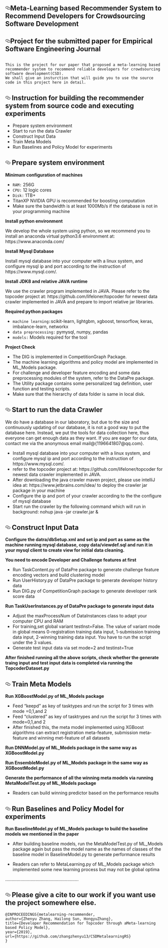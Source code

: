<!DOCTYPE html>
<html>
<body>
  <div id="readme" class="readme blob instapaper_body">
    <article class="markdown-body entry-content" itemprop="text"><h1><a id="user-content-improving-ir-based-bug-localization-with-context-aware-query-reformulation" class="anchor" aria-hidden="true" href="#improving-ir-based-bug-localization-with-context-aware-query-reformulation"><svg class="octicon octicon-link" viewBox="0 0 16 16" version="1.1" width="16" height="16" aria-hidden="true"><path fill-rule="evenodd" d="M4 9h1v1H4c-1.5 0-3-1.69-3-3.5S2.55 3 4 3h4c1.45 0 3 1.69 3 3.5 0 1.41-.91 2.72-2 3.25V8.59c.58-.45 1-1.27 1-2.09C10 5.22 8.98 4 8 4H4c-.98 0-2 1.22-2 2.5S3 9 4 9zm9-3h-1v1h1c1 0 2 1.22 2 2.5S13.98 12 13 12H9c-.98 0-2-1.22-2-2.5 0-.83.42-1.64 1-2.09V6.25c-1.09.53-2 1.84-2 3.25C6 11.31 7.55 13 9 13h4c1.45 0 3-1.69 3-3.5S14.5 6 13 6z"></path></svg></a>Meta-Learning based Recommender System to Recommend Developers for Crowdsourcing Software Development</h1>
<h2><a id="user-content-accepted-paper-at-esecfse-2018" class="anchor" aria-hidden="true" href="#accepted-paper-at-esecfse-2018"><svg class="octicon octicon-link" viewBox="0 0 16 16" version="1.1" width="16" height="16" aria-hidden="true"><path fill-rule="evenodd" d="M4 9h1v1H4c-1.5 0-3-1.69-3-3.5S2.55 3 4 3h4c1.45 0 3 1.69 3 3.5 0 1.41-.91 2.72-2 3.25V8.59c.58-.45 1-1.27 1-2.09C10 5.22 8.98 4 8 4H4c-.98 0-2 1.22-2 2.5S3 9 4 9zm9-3h-1v1h1c1 0 2 1.22 2 2.5S13.98 12 13 12H9c-.98 0-2-1.22-2-2.5 0-.83.42-1.64 1-2.09V6.25c-1.09.53-2 1.84-2 3.25C6 11.31 7.55 13 9 13h4c1.45 0 3-1.69 3-3.5S14.5 6 13 6z"></path></svg></a>Project for the submitted paper for Empirical Software Engineering Journal</h2>

<pre><code>
This is the project for our paper that proposed a meta-learning based recommender system to recommend reliable developers for crowdsourcing software development(CSD).
We shall give an insturction that will guide you to use the source code in this project here in detail.
</code></pre>


<h2>
<a id="user-content-subject-systems-6" class="anchor" aria-hidden="true" href="#subject-systems-6"><svg class="octicon octicon-link" viewBox="0 0 16 16" version="1.1" width="16" height="16" aria-hidden="true"><path fill-rule="evenodd" d="M4 9h1v1H4c-1.5 0-3-1.69-3-3.5S2.55 3 4 3h4c1.45 0 3 1.69 3 3.5 0 1.41-.91 2.72-2 3.25V8.59c.58-.45 1-1.27 1-2.09C10 5.22 8.98 4 8 4H4c-.98 0-2 1.22-2 2.5S3 9 4 9zm9-3h-1v1h1c1 0 2 1.22 2 2.5S13.98 12 13 12H9c-.98 0-2-1.22-2-2.5 0-.83.42-1.64 1-2.09V6.25c-1.09.53-2 1.84-2 3.25C6 11.31 7.55 13 9 13h4c1.45 0 3-1.69 3-3.5S14.5 6 13 6z"></path></svg></a>
Instruction for building the recommender system from source code and executing experiments
</h2>
<ul>
<li>Prepare system environment</li>
<li>Start to run the data Crawler</li>
<li>Construct Input Data</li>
<li>Train Meta Models</li>
<li>Run Baselines and Policy Model for experiments</li>
</ul>

<h2><a id="user-content-materials-included" class="anchor" aria-hidden="true" href="#materials-included"><svg class="octicon octicon-link" viewBox="0 0 16 16" version="1.1" width="16" height="16" aria-hidden="true"><path fill-rule="evenodd" d="M4 9h1v1H4c-1.5 0-3-1.69-3-3.5S2.55 3 4 3h4c1.45 0 3 1.69 3 3.5 0 1.41-.91 2.72-2 3.25V8.59c.58-.45 1-1.27 1-2.09C10 5.22 8.98 4 8 4H4c-.98 0-2 1.22-2 2.5S3 9 4 9zm9-3h-1v1h1c1 0 2 1.22 2 2.5S13.98 12 13 12H9c-.98 0-2-1.22-2-2.5 0-.83.42-1.64 1-2.09V6.25c-1.09.53-2 1.84-2 3.25C6 11.31 7.55 13 9 13h4c1.45 0 3-1.69 3-3.5S14.5 6 13 6z"></path></svg></a>
Prepare system environment
</h2>
<p><strong>Minimum configuration of machines</strong></p>

<ul>
<li><code>RAM:</code> 256G</li>
<li><code>CPU:</code> 12 logic cores</li>
<li><code>Disk:</code> 1TB+</li>
<li>TitanXP NVIDIA GPU is recommended for boosting computation</li>
<li>Make sure the bandwidth is at least 1000Mb/s if the database is not in your programming machine</li>

</ul>
<p><strong>Install python environment</strong></p>
<p>We develop the whole system using python, so we recommend you to install an anaconda virtual python3.6 environment at: https://www.anaconda.com/
</p>

<p><strong>Install Mysql Database</strong></p>
<p>
Install mysql database into your computer with a linux system, and configure mysql ip and port according to the instruction of https://www.mysql.com/.
</p>

<p><strong>Install JDK8 and relative JAVA runtime</strong></p>
<p>
We use the crawler program implemented in JAVA. 
Please refer to the topcoder project at: https://github.com/lifeloner/topcoder for newest data crawler implemented in JAVA and prepare to import relative jar libraries. 
</p>

<p><strong>Required python packages</strong></p>
<ul>
<li><code>machine learning:</code>scikit-learn, lightgbm, xgboost, tensorflow, keras, imbalance-learn, networkx</li>
<li><code>data preprocessing:</code> pymysql, numpy, pandas</li>
<li><code>models:</code> Models required for the tool</li>
</ul>

<p><strong>Project Check</strong></p>
<ul>
<li>The DIG is implemented in CompetitionGraph Package. </li>
<li>The machine learning algorithms and policy model are implemented in ML_Models package. </li>
<li>For challenge and developer feature encoding and some data preprocessing modules of the system, refer to the DataPre package. </li>
<li>The Utility package contains some personalized tag definition, user function and testing scripts.</li>
<li> Make sure that the hierarchy of data folder is same in local disk. </li>
</ul>


<h2><a id="user-content-available-operations" class="anchor" aria-hidden="true" href="#available-operations"><svg class="octicon octicon-link" viewBox="0 0 16 16" version="1.1" width="16" height="16" aria-hidden="true"><path fill-rule="evenodd" d="M4 9h1v1H4c-1.5 0-3-1.69-3-3.5S2.55 3 4 3h4c1.45 0 3 1.69 3 3.5 0 1.41-.91 2.72-2 3.25V8.59c.58-.45 1-1.27 1-2.09C10 5.22 8.98 4 8 4H4c-.98 0-2 1.22-2 2.5S3 9 4 9zm9-3h-1v1h1c1 0 2 1.22 2 2.5S13.98 12 13 12H9c-.98 0-2-1.22-2-2.5 0-.83.42-1.64 1-2.09V6.25c-1.09.53-2 1.84-2 3.25C6 11.31 7.55 13 9 13h4c1.45 0 3-1.69 3-3.5S14.5 6 13 6z"></path></svg></a>
Start to run the data Crawler
</h2>
<p>We do have a database in our laboratory, but due to the size and continuously updating of our database, it is not a good way to put the database here. 
Instead, we put the tools for data collection here, thus everyone can get enough data as they want. 
If you are eager for our data, contact me via the anonymous email mail@{1196641807@qq.com}. 
</p>
<ul>
<li>
Install mysql database into your computer with a linux system, and configure mysql ip and port according to the instruction of https://www.mysql.com/.
</li>
<li>
refer to the topcoder project at: https://github.com/lifeloner/topcoder for newest data crawler implemented in JAVA. 
</li>
<li>
After downloading the java crawler maven project, please use intelliJ idea at: https://www.jetbrains.com/idea/ to deploy the crawler jar package in your machine
</li>
<li>
Configure the ip and port of your crawler according to the the configure of mysql database
</li>
<li>
Start run the crawler by the following command which will run in background: <br\>
nohup java –jar crawler.jar &amp;
</li>
</ul>

<h2><a id="user-content-required-parameters-for-the-operations" class="anchor" aria-hidden="true" href="#required-parameters-for-the-operations"><svg class="octicon octicon-link" viewBox="0 0 16 16" version="1.1" width="16" height="16" aria-hidden="true"><path fill-rule="evenodd" d="M4 9h1v1H4c-1.5 0-3-1.69-3-3.5S2.55 3 4 3h4c1.45 0 3 1.69 3 3.5 0 1.41-.91 2.72-2 3.25V8.59c.58-.45 1-1.27 1-2.09C10 5.22 8.98 4 8 4H4c-.98 0-2 1.22-2 2.5S3 9 4 9zm9-3h-1v1h1c1 0 2 1.22 2 2.5S13.98 12 13 12H9c-.98 0-2-1.22-2-2.5 0-.83.42-1.64 1-2.09V6.25c-1.09.53-2 1.84-2 3.25C6 11.31 7.55 13 9 13h4c1.45 0 3-1.69 3-3.5S14.5 6 13 6z"></path></svg></a>
Construct Input Data
</h2>
<p><strong>Configure the datra/dbSetup.xml and set ip and port as same as the machine running mysql database, 
copy data/viewdef.sql and run it in your mysql client to create view for initial data cleaning.</strong></p>


<p><strong>You need to encode Developer and Challenge features at first</strong></p>
  <ul>
  <li>
  Run TaskContent.py of DataPre package to generate challenge feature encoding vectors and build clustering model
  </li>
  <li>Run UserHistory.py of DataPre package to generate developer history data
  </li>
  <li>Run DIG.py of CompetitionGraph package to generate developer rank score data
  </li>
  </ul>

<p><strong>Run TaskUserInstances.py of DataPre package to generate input data</strong></p>
  <ul>
  <li>Adjust the maxProcessNum of DataInstances class to adapt your computer CPU and RAM
  </li>
  <li>For training,set global variant testInst=False. The value of variant mode in global means 0-registration training data input, 1-submission training data input, 2-winning training data input. You have to run the script under the 3 values.
  </li>
  <li>Generate test input data via set mode=2 and testinst=True
  </li>
  </ul>

<p><strong>After finished running all the above scripts, check whether the generate traing input and test input data is completed via running the TopcoderDataset.py</strong></p>

<h2><a id="user-content-q1-how-to-install-the-blizzard-tool" class="anchor" aria-hidden="true" href="#q1-how-to-install-the-blizzard-tool"><svg class="octicon octicon-link" viewBox="0 0 16 16" version="1.1" width="16" height="16" aria-hidden="true"><path fill-rule="evenodd" d="M4 9h1v1H4c-1.5 0-3-1.69-3-3.5S2.55 3 4 3h4c1.45 0 3 1.69 3 3.5 0 1.41-.91 2.72-2 3.25V8.59c.58-.45 1-1.27 1-2.09C10 5.22 8.98 4 8 4H4c-.98 0-2 1.22-2 2.5S3 9 4 9zm9-3h-1v1h1c1 0 2 1.22 2 2.5S13.98 12 13 12H9c-.98 0-2-1.22-2-2.5 0-.83.42-1.64 1-2.09V6.25c-1.09.53-2 1.84-2 3.25C6 11.31 7.55 13 9 13h4c1.45 0 3-1.69 3-3.5S14.5 6 13 6z"></path></svg></a>
Train Meta Models
</h2>
<p><strong>Run XGBoostModel.py of ML_Models package</strong></p>
<ul>
<li>Feed “keepd” as key of tasktypes and run the script for 3 times with mode =0,1,and 2
</li>
<li>Feed “clustered” as key of tasktrypes and run the script for 3 times with mode=0,1,and 2
</li>
<li>After finished this, the meta model implemented using XGBoost algorithms can extract registration meta-feature, submission meta-feature and winning met-feature of all datasets
</li>
</ul>
<p><strong>Run DNNModel.py of ML_Models package in the same way as XGBoostModel.py
</strong></p>
<p><strong>Run EnsembleModel.py of ML_Models package in the same way as XGBoostModel.py
</strong></p>
<p><strong>Generate the performance of all the winning meta models via running MetaModelTest.py of ML_Models package
</strong></p>
<ul>
<li>Readers can build winning predictor based on the performance results
</li>
</ul>

<h2><a id="user-content-query-file-format" class="anchor" aria-hidden="true" href="#query-file-format"><svg class="octicon octicon-link" viewBox="0 0 16 16" version="1.1" width="16" height="16" aria-hidden="true"><path fill-rule="evenodd" d="M4 9h1v1H4c-1.5 0-3-1.69-3-3.5S2.55 3 4 3h4c1.45 0 3 1.69 3 3.5 0 1.41-.91 2.72-2 3.25V8.59c.58-.45 1-1.27 1-2.09C10 5.22 8.98 4 8 4H4c-.98 0-2 1.22-2 2.5S3 9 4 9zm9-3h-1v1h1c1 0 2 1.22 2 2.5S13.98 12 13 12H9c-.98 0-2-1.22-2-2.5 0-.83.42-1.64 1-2.09V6.25c-1.09.53-2 1.84-2 3.25C6 11.31 7.55 13 9 13h4c1.45 0 3-1.69 3-3.5S14.5 6 13 6z"></path></svg></a>
Run Baselines and Policy Model for experiments
</h2>
<p><strong>Run BaselineModel.py of ML_Models package to build the baseline models we mentioned in the paper
</strong></p>
<ul>
<li>
After building baseline models, run the MetaModelTest.py of ML_Models package again but pass the model name as the names of classes of the baseline model in BaselineModel.py to generate performance results
</li>
</ul>
<p><strong></strong></p>
<ul>
<li>
Readers can refer to MetaLearning.py of ML_Models package which implemented some new learning process but may not be global optima
</li>
</ul>
<p>..........................................................</p>



<h2><a id="user-content-please-cite-our-work-as" class="anchor" aria-hidden="true" href="#please-cite-our-work-as"><svg class="octicon octicon-link" viewBox="0 0 16 16" version="1.1" width="16" height="16" aria-hidden="true"><path fill-rule="evenodd" d="M4 9h1v1H4c-1.5 0-3-1.69-3-3.5S2.55 3 4 3h4c1.45 0 3 1.69 3 3.5 0 1.41-.91 2.72-2 3.25V8.59c.58-.45 1-1.27 1-2.09C10 5.22 8.98 4 8 4H4c-.98 0-2 1.22-2 2.5S3 9 4 9zm9-3h-1v1h1c1 0 2 1.22 2 2.5S13.98 12 13 12H9c-.98 0-2-1.22-2-2.5 0-.83.42-1.64 1-2.09V6.25c-1.09.53-2 1.84-2 3.25C6 11.31 7.55 13 9 13h4c1.45 0 3-1.69 3-3.5S14.5 6 13 6z"></path></svg></a>
Please give a cite to our work if you want use the project somewhere else. 
</h2>
<pre><code>@INPROCEEDINGS{metalearning-recommender, 
author={Zhenyu Zhang, Hailong Sun, HongyuZhang}, 
title={Developer Recommendation for Topcoder through aMeta-learning based Policy Model},
year={2019},
url={https://github.com/zhangzhenyu13/CSDMetalearningRS} 
}

  </body>
</html>

